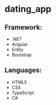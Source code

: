 # dating_app

## Framework: 
- .NET
- Angular
- Entity
- Bootstrap

## Languages:
- HTML5
- CSS
- TypeScript
- C#
